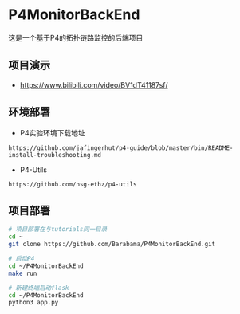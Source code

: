 # P4MonitorBackEnd

这是一个基于P4的拓扑链路监控的后端项目

## 项目演示

- https://www.bilibili.com/video/BV1dT41187sf/

## 环境部署

- P4实验环境下载地址

```
https://github.com/jafingerhut/p4-guide/blob/master/bin/README-install-troubleshooting.md
```

- P4-Utils

```
https://github.com/nsg-ethz/p4-utils
```

## 项目部署

```bash
# 项目部署在与tutorials同一目录
cd ~
git clone https://github.com/Barabama/P4MonitorBackEnd.git
```

```bash
# 启动P4
cd ~/P4MonitorBackEnd
make run
```

```bash
# 新建终端启动flask
cd ~/P4MonitorBackEnd
python3 app.py
```
